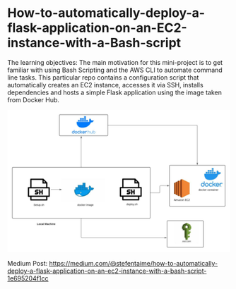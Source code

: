 # How-to-automatically-deploy-a-flask-application-on-an-EC2-instance-with-a-Bash-script


The learning objectives:
The main motivation for this mini-project is to get familiar with using Bash Scripting and the AWS CLI to automate command line tasks. This particular repo contains a configuration script that automatically creates an EC2 instance, accesses it via SSH, installs dependencies and hosts a simple Flask application using the image taken from Docker Hub.

![A high-level overview of the architecture](/assets/images/img.jpeg)


Medium Post: https://medium.com/@stefentaime/how-to-automatically-deploy-a-flask-application-on-an-ec2-instance-with-a-bash-script-1e695204f1cc
